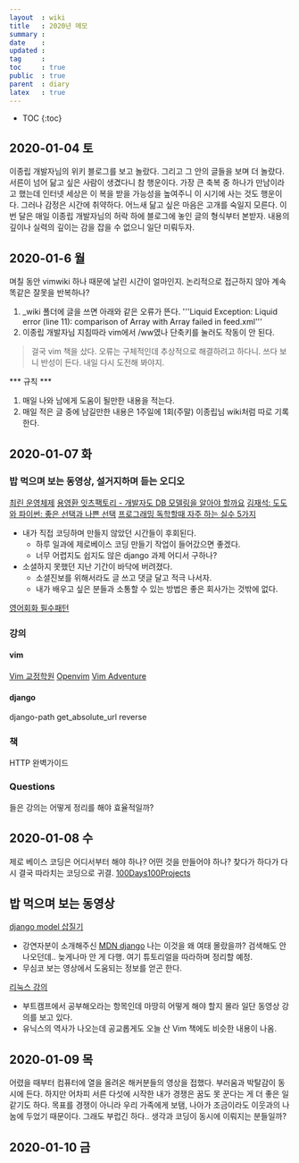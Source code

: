 ```yaml
---
layout  : wiki
title   : 2020년 메모
summary : 
date    : 
updated : 
tag     : 
toc     : true
public  : true
parent  : diary
latex   : true
---
```

* TOC
{:toc}

## 2020-01-04 토
이종립 개발자님의 위키 블로그를 보고 놀랐다. 그리고 그 안의 글들을 보며 더 놀랐다.
서른이 넘어 닮고 싶은 사람이 생겼다니 참 행운이다.
가장 큰 축복 중 하나가 만남이라고 했는데 인터넷 세상은 이 복을 받을 가능성을 높여주니 이 시기에 사는 것도 행운이다.
그러나 감정은 시간에 취약하다. 어느새 닮고 싶은 마음은 고개를 숙일지 모른다. 이번 달은 매일 이종립 개발자님의 허락 하에 블로그에 놓인 글의 형식부터 본받자. 내용의 깊이나 실력의 깊이는 감을 잡을 수 없으니 일단 미뤄두자.


## 2020-01-6 월
며칠 동안 vimwiki 하나 때문에 날린 시간이 얼마인지. 논리적으로 접근하지 않아 계속 똑같은 잘못을 반복하나? 
1. _wiki 폴더에 글을 쓰면 아래와 같은 오류가 뜬다. '''Liquid Exception: Liquid error (line 11): comparison of Array with Array failed in feed.xml'''
1. 이종립 개발자님 지침따라 vim에서 /ww였나 단축키를 눌러도 작동이 안 된다.
> 걸국 vim 책을 샀다. 
오류는 구체적인데 추상적으로 해결하려고 하다니. 쓰다 보니 반성이 든다. 내일 다시 도전해 봐야지.

*** 규칙 ***
1. 매일 나와 남에게 도움이 될만한 내용을 적는다.
2. 매일 적은 글 중에 남길만한 내용은 1주일에 1회(주말) 이종립님 wiki처럼 따로 기록한다.

## 2020-01-07 화

### 밥 먹으며 보는 동영상, 설거지하며 듣는 오디오 

[최린 운영체제](https://www.youtube.com/watch?v=_NQrpp00OqY&t=2290s)
[용영환 잇츠팩토리 - 개발자도 DB 모델링을 알아야 할까요](https://www.youtube.com/watch?v=Lq1ZjP2ZWzM)
[김재석: 도도와 파이썬: 좋은 선택과 나쁜 선택](https://www.youtube.com/watch?v=LDRG91IACIs)
[프로그래밍 독학할때 자주 하는 실수 5가지](https://www.youtube.com/watch?v=FF6CF8TZIhE)
* 내가 직접 코딩하며 만들지 않았던 시간들이 후회된다.
    * 하루 일과에 제로베이스 코딩 만들기 작업이 들어갔으면 좋겠다.
    * 너무 어렵지도 쉽지도 않은 django 과제 어디서 구하나?
* 소셜하지 못했던 지난 기간이 바닥에 버려졌다.
    * 소셜진보를 위해서라도 글 쓰고 댓글 달고 적극 나서자.
    * 내가 배우고 싶은 분들과 소통할 수 있는 방법은 좋은 회사가는 것밖에 없다.

[영어회화 필수패턴](https://www.youtube.com/watch?v=2eHfthm95tM&t=259s)

### 강의
#### vim

[Vim 교정학원](https://www.youtube.com/watch?v=lNWuf48vgV4&t=4373s)
[Openvim](https://openvim.com/)
[Vim Adventure](https://vim-adventures.com/)

#### django
django-path
get_absolute_url
reverse

### 책
HTTP 완벽가이드 

### Questions
들은 강의는 어떻게 정리를 해야 효율적일까?

## 2020-01-08 수

제로 베이스 코딩은 어디서부터 해야 하나? 어떤 것을 만들어야 하나? 찾다가 하다가 다시 결국 따라치는 코딩으로 귀결. [100Days100Projects](https://www.florin-pop.com/blog/2019/09/100-days-100-projects/)

## 밥 먹으며 보는 동영상

[django model 삽질기](https://www.youtube.com/watch?v=PlPrxrlBBG8)
* 강연자분이 소개해주신 [MDN django](https://developer.mozilla.org/ko/docs/Learn/Server-side/Django/Introduction) 나는 이것을 왜 여태 몰랐을까? 검색해도 안 나오던데.. 늦게나마 안 게 다행. 여기 튜토리얼을 따라하며 정리할 예정.
* 무심코 보는 영상에서 도움되는 정보를 얻곤 한다. 

[리눅스 강의](https://www.youtube.com/watch?v=MjgzvgXzK8U)
* 부트캠프에서 공부해오라는 항목인데 마땅히 어떻게 해야 할지 몰라 일단 동영상 강의를 보고 있다.
* 유닉스의 역사가 나오는데 공교롭게도 오늘 산 Vim 책에도 비슷한 내용이 나옴.


## 2020-01-09 목

어렸을 때부터 컴퓨터에 열을 올려온 해커분들의 영상을 접했다. 부러움과 박탈감이 동시에 든다. 하지만 어차피 서른 다섯에 시작한 내가 경쟁은 꿈도 못 꾼다는 게 더 좋은 일 같기도 하다. 목표를 경쟁이 아니라 우리 가족에게 보탬, 나아가 조금이라도 이웃과의 나눔에 두었기 때문이다. 그래도 부럽긴 하다.. 생각과 코딩이 동시에 이뤄지는 분들일까? 

## 2020-01-10 금

